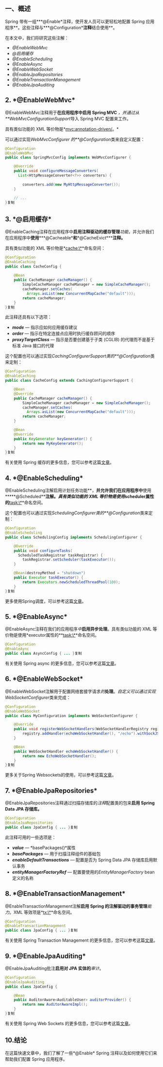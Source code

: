 ## **一、概述**

Spring 带有一组***@Enable\*注释，使开发人员可以更轻松地配置 Spring 应用程序**。这些注释与***@Configuration\*****注释****结合使用**。

在本文中，我们将研究这些注解：

-   *@EnableWebMvc*
-   *@启用缓存*
-   *@EnableScheduling*
-   *@EnableAsync*
-   *@EnableWebSocket*
-   *@EnableJpaRepositories*
-   *@EnableTransactionManagement*
-   *@EnableJpaAuditing*

## **2. \*@EnableWebMvc\***

@EnableWebMvc注释用于**在应用程序中启用 Spring MVC** *，并通过从**WebMvcConfigurationSupport*导入 Spring MVC 配置来工作。

具有类似功能的 XML 等价物是*<mvc:annotation-driven/>。*

可以通过实现*WebMvcConfigurer 的**@Configuration*类来自定义配置：

```java
@Configuration
@EnableWebMvc
public class SpringMvcConfig implements WebMvcConfigurer {

    @Override
    public void configureMessageConverters(
      List<HttpMessageConverter<?>> converters) {
 
        converters.add(new MyHttpMessageConverter());
    }
 
    // ...
}复制
```

## **3. \*@启用缓存\***

@EnableCaching注释在应用程序中**启用注释驱动的缓存管理***功能*，并允许我们在应用程序中**使用*****@Cacheable\*****和*****@CacheEvict\*****注释。**

具有类似功能的 XML 等价物是*<cache:\*>*命名空间：

```java
@Configuration
@EnableCaching
public class CacheConfig {
 
    @Bean
    public CacheManager cacheManager() {
        SimpleCacheManager cacheManager = new SimpleCacheManager();
        cacheManager.setCaches(
          Arrays.asList(new ConcurrentMapCache("default")));
        return cacheManager;
    }
}复制
```

此注释还具有以下选项：

-   ***mode*** — 指示应如何应用缓存建议
-   ***order*** — 指示在特定连接点应用时执行缓存顾问的顺序
-   ***proxyTargetClass*** — 指示是否要创建基于子类 (CGLIB) 的代理而不是基于标准 Java 接口的代理

这个配置也可以通过实现*CachingConfigurerSupport类的**@Configuration*类来定制：

```java
@Configuration
@EnableCaching
public class CacheConfig extends CachingConfigurerSupport {

    @Bean
    @Override
    public CacheManager cacheManager() {
        SimpleCacheManager cacheManager = new SimpleCacheManager();
        cacheManager.setCaches(
          Arrays.asList(new ConcurrentMapCache("default")));
        return cacheManager;
    }

    @Bean
    @Override
    public KeyGenerator keyGenerator() {
        return new MyKeyGenerator();
    }
}复制
```

有关使用 Spring 缓存的更多信息，您可以参考这篇[文章](https://www.baeldung.com/spring-cache-tutorial)。

## **4. \*@EnableScheduling\***

@EnableScheduling注解启用计划任务功能**，**并允许我们在应用程序中**使用*****@Scheduled\****注解。*具有类似功能的 XML 等价物是使用*scheduler属性的**<task:\*>*命名空间。

这个配置也可以通过实现*SchedulingConfigurer类的**@Configuration*类来定制：

```java
@Configuration
@EnableScheduling
public class SchedulingConfig implements SchedulingConfigurer {

    @Override
    public void configureTasks(
      ScheduledTaskRegistrar taskRegistrar) {
        taskRegistrar.setScheduler(taskExecutor());
    }

    @Bean(destroyMethod = "shutdown")
    public Executor taskExecutor() {
        return Executors.newScheduledThreadPool(100);
    }
}复制
```

更多使用Spring调度，可以参考这篇[文章](https://www.baeldung.com/spring-scheduled-tasks)。

## **5. \*@EnableAsync\***

@EnableAsync注释在我们的应用程序*中***启用异步处理**。具有类似功能的 XML 等价物是使用*executor属性的**<task:\*>*命名空间。

```java
@Configuration
@EnableAync
public class AsyncConfig { ... }复制
```

有关使用 Spring async 的更多信息，您可以参考这篇[文章](https://www.baeldung.com/spring-async)。

## **6. \*@EnableWebSocket\***

@EnableWebSocket注解用于配置网络套接字请求*的***处理**。*自定义可以通过实现WebSocketConfigurer*类来完成：

```java
@Configuration
@EnableWebSocket
public class MyConfiguration implements WebSocketConfigurer {

    @Override
    public void registerWebSocketHandlers(WebSocketHandlerRegistry registry) {
        registry.addHandler(echoWebSocketHandler(), "/echo").withSockJS();
    }

    @Bean
    public WebSocketHandler echoWebSocketHandler() {
        return new EchoWebSocketHandler();
    }
}复制
```

更多关于Spring Websockets的使用，可以参考这篇[文章](https://www.baeldung.com/websockets-spring)。

## **7. \*@EnableJpaRepositories\***

@EnableJpaRepositories注释通过扫描存储库的*注释*配置类的包来**启用 Spring Data JPA 存储库。**

```java
@Configuration
@EnableJpaRepositories
public class JpaConfig { ... }复制
```

此注释可用的一些选项是：

-   ***value*** — *basePackages()*属性
-   ***basePackages*** — 用于扫描注释组件的基础包
-   ***enableDefaultTransactions*** — 配置是否为 Spring Data JPA 存储库启用默认事务
-   ***entityManagerFactoryRef*** — 配置要使用的*EntityManagerFactory* bean 定义的名称

## **8. \*@EnableTransactionManagement\***

@EnableTransactionManagement注解**启用 Spring 的注解驱动的事务管理***能力*。XML 等效项是*<tx:\*>*命名空间。

```java
@Configuration
@EnableTransactionManagement
public class JpaConfig { ... }复制
```

有关使用 Spring Transaction Management 的更多信息，您可以参考这篇[文章](https://www.baeldung.com/transaction-configuration-with-jpa-and-spring)。

## **9. \*@EnableJpaAuditing\***

@EnableJpaAuditing批注**启用对 JPA 实体的***审计*。

```java
@Configuration
@EnableJpaAuditing
public class JpaConfig {

    @Bean
    public AuditorAware<AuditableUser> auditorProvider() {
        return new AuditorAwareImpl();
    }
}复制
```

有关使用 Spring Web Sockets 的更多信息，您可以参考这篇[文章](https://www.baeldung.com/database-auditing-jpa)。

## **10.结论**

在这篇快速文章中，我们了解了一些*@Enable* Spring 注释以及如何使用它们来帮助我们配置 Spring 应用程序。